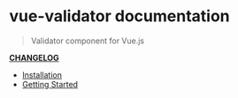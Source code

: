 # vue-validator documentation

> Validator component for Vue.js 

**[CHANGELOG](https://github.com/kazupon/vue-validator/blob/dev/CHANGELOG.md)**

- [Installation](installation.md)
- [Getting Started](started.md)
